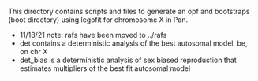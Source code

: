 This directory contains scripts and files to generate an opf and bootstraps (boot directory) using legofit for chromosome X in Pan.
- 11/18/21 note: rafs have been moved to ../rafs
- det contains a deterministic analysis of the best autosomal model, be, on chr X
- det_bias is a deterministic analysis of sex biased reproduction that estimates multipliers of the best fit autosomal model

